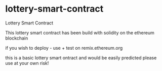 # lottery-smart-contract
Lottery Smart Contract

This lottery smart contract has been build with solidity on the ethereum blockchain

if you wish to deploy - use + test on remix.ethereum.org

this is a basic lottery smart ontract and would be easily predicted
please use at your own risk!
